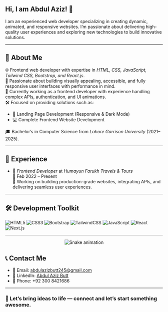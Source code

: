 ## Hi, I am Abdul Aziz! 👋

I am an experienced web developer specializing in creating dynamic, animated, and responsive websites. I’m passionate about delivering high-quality user experiences and exploring new technologies to build innovative solutions.

---

## 🚀 About Me

🌐 Frontend web developer with expertise in *HTML, CSS, JavaScript, Tailwind CSS, Bootstrap, and React.js*.  
🎯 Passionate about building visually appealing, accessible, and fully responsive user interfaces with performance in mind.  
💼 Currently working as a frontend developer with experience handling complex APIs, authentication, and UI animations.  
🛠 Focused on providing solutions such as:
- 📱 Landing Page Development (Responsive & Dark Mode)  
- 💻 Complete Frontend Website Development  

🎓 Bachelor’s in Computer Science from *Lahore Garrison University* (2021–2025).

---

## 💼 Experience

- 🏢 *Frontend Developer* at *Humayun Farukh Travels & Tours*  
  📆 Feb 2022 – Present  
  🔧 Working on building production-grade websites, integrating APIs, and delivering seamless user experiences.

---

## 🛠 Development Toolkit

![HTML5](https://img.shields.io/badge/HTML5-E34F26?style=for-the-badge&logo=html5&logoColor=white)
![CSS3](https://img.shields.io/badge/CSS3-1572B6?style=for-the-badge&logo=css3&logoColor=white)
![Bootstrap](https://img.shields.io/badge/Bootstrap-7952B3?style=for-the-badge&logo=bootstrap&logoColor=white)
![TailwindCSS](https://img.shields.io/badge/TailwindCSS-06B6D4?style=for-the-badge&logo=tailwindcss&logoColor=white)
![JavaScript](https://img.shields.io/badge/JavaScript-F7DF1E?style=for-the-badge&logo=javascript&logoColor=black)
![React](https://img.shields.io/badge/React-20232A?style=for-the-badge&logo=react&logoColor=61DAFB)
![Next.js](https://img.shields.io/badge/Next.js-000000?style=for-the-badge&logo=nextdotjs&logoColor=white)

---
<!-- Snake Game Repo View -->

<div align="center">
  <img src="https://profile-readme-generator.com/assets/snake.svg" alt="Snake animation" />
</div>

## 📞 Contact Me

- 📧 Email: [abdulazizbutt245@gmail.com](mailto:abdulazizbutt245@gmail.com)  
- 🔗 LinkedIn: [Abdul Aziz Butt](https://www.linkedin.com/in/abdul-aziz-butt-20b747220)  
- 📱 Phone: +92 300 8421686  

---

### 🤝 Let’s bring ideas to life — connect and let’s start something awesome.
